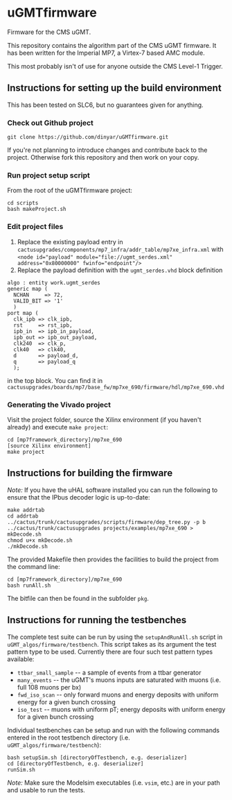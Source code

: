 uGMTfirmware
============

Firmware for the CMS uGMT.

This repository contains the algorithm part of the CMS uGMT firmware. It has been written for the Imperial MP7, a Virtex-7 based AMC module.

This most probably isn't of use for anyone outside the CMS Level-1 Trigger.

## Instructions for setting up the build environment
This has been tested on SLC6, but no guarantees given for anything.

### Check out Github project

```
git clone https://github.com/dinyar/uGMTfirmware.git
```

If you're not planning to introduce changes and contribute back to the project. Otherwise fork this repository and then work on your copy.

### Run project setup script
From the root of the uGMTfirmware project:
```
cd scripts
bash makeProject.sh
```
### Edit project files
1. Replace the existing payload entry in `cactusupgrades/components/mp7_infra/addr_table/mp7xe_infra.xml` with `<node id="payload" module="file://ugmt_serdes.xml" address="0x80000000" fwinfo="endpoint"/>`
2. Replace the payload definition with the `ugmt_serdes.vhd` block definition

  ```
  algo : entity work.ugmt_serdes
  generic map (
    NCHAN     => 72,
    VALID_BIT => '1'
    )
  port map (
    clk_ipb => clk_ipb,
    rst     => rst_ipb,
    ipb_in  => ipb_in_payload,
    ipb_out => ipb_out_payload,
    clk240  => clk_p,
    clk40   => clk40,
    d       => payload_d,
    q       => payload_q
    );
  ```
  in the top block. You can find it in `cactusupgrades/boards/mp7/base_fw/mp7xe_690/firmware/hdl/mp7xe_690.vhd`
  
### Generating the Vivado project
Visit the project folder, source the Xilinx environment (if you haven't already) and execute `make project`:

  ```
  cd [mp7framework_directory]/mp7xe_690
  [source Xilinx environment]
  make project
  ```

## Instructions for building the firmware

*Note:* If you have the uHAL software installed you can run the following to ensure that the IPbus decoder logic is up-to-date:
```
make addrtab
cd addrtab
../cactus/trunk/cactusupgrades/scripts/firmware/dep_tree.py -p b ../cactus/trunk/cactusupgrades projects/examples/mp7xe_690 > mkDecode.sh
chmod u+x mkDecode.sh
./mkDecode.sh
```

The provided Makefile then provides the facilities to build the project from the command line:

```
cd [mp7framework_directory]/mp7xe_690
bash runAll.sh
```

The bitfile can then be found in the subfolder `pkg`.

## Instructions for running the testbenches

The complete test suite can be run by using the `setupAndRunAll.sh` script in `uGMT_algos/firmware/testbench`. This script takes as its argument the test pattern type to be used. Currently there are four such test pattern types available:
- `ttbar_small_sample` -- a sample of events from a ttbar generator
- `many_events` -- the uGMT's muons inputs are saturated with muons (i.e. full 108 muons per bx)
- `fwd_iso_scan` -- only forward muons and energy deposits with uniform energy for a given bunch crossing
- `iso_test` -- muons with uniform pT; energy deposits with uniform energy for a given bunch crossing

Individual testbenches can be setup and run with the following commands entered in the root testbench directory (i.e. `uGMT_algos/firmware/testbench`):

```
bash setupSim.sh [directoryOfTestbench, e.g. deserializer]
cd [directoryOfTestbench, e.g. deserializer]
runSim.sh
```

*Note:* Make sure the Modelsim executables (i.e. `vsim`, etc.) are in your path and usable to run the tests.

